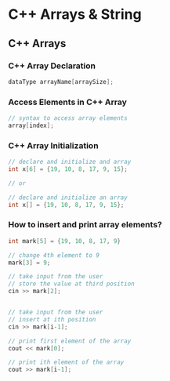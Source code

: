 # C++ Arrays & String

## C++ Arrays

### C++ Array Declaration

```c
dataType arrayName[arraySize];
```

### Access Elements in C++ Array

```c
// syntax to access array elements
array[index];
```

### C++ Array Initialization


```c
// declare and initialize and array
int x[6] = {19, 10, 8, 17, 9, 15};

// or

// declare and initialize an array
int x[] = {19, 10, 8, 17, 9, 15};
```

### How to insert and print array elements?

```c
int mark[5] = {19, 10, 8, 17, 9}

// change 4th element to 9
mark[3] = 9;

// take input from the user
// store the value at third position
cin >> mark[2];


// take input from the user
// insert at ith position
cin >> mark[i-1];

// print first element of the array
cout << mark[0];

// print ith element of the array
cout >> mark[i-1];
```